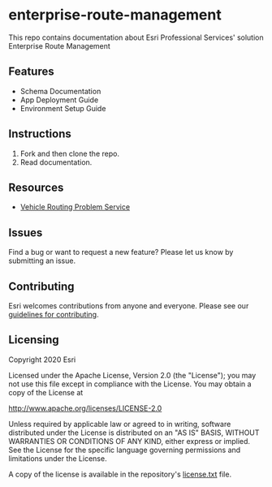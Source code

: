 # enterprise-route-management

This repo contains documentation about Esri Professional Services' solution Enterprise Route Management


## Features
* Schema Documentation
* App Deployment Guide
* Environment Setup Guide

## Instructions

1. Fork and then clone the repo. 
2. Read documentation.

## Resources

* [Vehicle Routing Problem Service](https://developers.arcgis.com/rest/network/api-reference/vehicle-routing-problem-service.htm)

## Issues

Find a bug or want to request a new feature?  Please let us know by submitting an issue.

## Contributing

Esri welcomes contributions from anyone and everyone. Please see our [guidelines for contributing](https://github.com/esri/contributing).

## Licensing
Copyright 2020 Esri

Licensed under the Apache License, Version 2.0 (the "License");
you may not use this file except in compliance with the License.
You may obtain a copy of the License at

   http://www.apache.org/licenses/LICENSE-2.0

Unless required by applicable law or agreed to in writing, software
distributed under the License is distributed on an "AS IS" BASIS,
WITHOUT WARRANTIES OR CONDITIONS OF ANY KIND, either express or implied.
See the License for the specific language governing permissions and
limitations under the License.

A copy of the license is available in the repository's [license.txt]( https://raw.githubusercontent.com/EsriPS/enterprise-route-management/master/license.txt) file.
